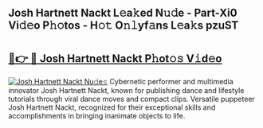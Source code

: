 ## Josh Hartnett Nackt L𝚎a𝚔ed N𝚞𝚍e - Part-Xi0 Vi𝚍𝚎o P𝚑𝚘tos - H𝚘𝚝 O𝚗𝚕yf𝚊ns L𝚎a𝚔s pzuST

# <h2><a href="http://kf6bfa7.oniu.top/?m=Josh+Hartnett+Nackt">🔗👉 🔴 Josh Hartnett Nackt P𝚑ot𝚘𝚜 V𝚒d𝚎o</a></h2>

[![Josh Hartnett Nackt Nu𝚍e𝚜](https://i.imgur.com/0qMVB7G.gif)](http://kf6bfa7.oniu.top/?m=Josh+Hartnett+Nackt)
Cybernetic performer and multimedia innovator Josh Hartnett Nackt, known for publishing dance and lifestyle tutorials through viral dance moves and compact clips. Versatile puppeteer Josh Hartnett Nackt, recognized for their exceptional skills and accomplishments in bringing inanimate objects to life.  
